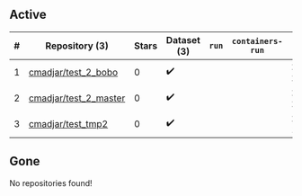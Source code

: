## Active
| # | Repository (3) | Stars | Dataset (3) | `run` | `containers-run` | Last Modified |
| --- | --- | --- | --- | --- | --- | --- |
| 1 | [cmadjar/test_2_bobo](https://github.com/cmadjar/test_2_bobo) | 0 | :heavy_check_mark: |  |  | 2020-10-19 21:27:46+00:00 |
| 2 | [cmadjar/test_2_master](https://github.com/cmadjar/test_2_master) | 0 | :heavy_check_mark: |  |  | 2020-10-19 20:23:06+00:00 |
| 3 | [cmadjar/test_tmp2](https://github.com/cmadjar/test_tmp2) | 0 | :heavy_check_mark: |  |  | 2021-04-26 19:22:23+00:00 |

## Gone
No repositories found!
